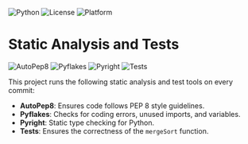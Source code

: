 ![Python](https://img.shields.io/badge/Language-Python-blue)
![License](https://img.shields.io/badge/License-MIT-green)
![Platform](https://img.shields.io/badge/Platform-Linux-yellow)
# Static Analysis and Tests

![AutoPep8](https://github.com/jinish08/SEHomework2/actions/workflows/ci.yml/badge.svg?branch=main&job=autopep8)
![Pyflakes](https://github.com/jinish08/SEHomework2/actions/workflows/ci.yml/badge.svg?branch=main&job=pyflakes)
![Pyright](https://github.com/jinish08/SEHomework2/actions/workflows/ci.yml/badge.svg?branch=main&job=pyright)
![Tests](https://github.com/jinish08/SEHomework2/actions/workflows/ci.yml/badge.svg?branch=main&job=tests)

This project runs the following static analysis and test tools on every commit:
- **AutoPep8**: Ensures code follows PEP 8 style guidelines.
- **Pyflakes**: Checks for coding errors, unused imports, and variables.
- **Pyright**: Static type checking for Python.
- **Tests**: Ensures the correctness of the `mergeSort` function.




